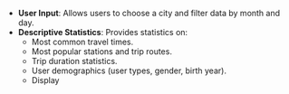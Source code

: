 - **User Input**: Allows users to choose a city and filter data by month and day.
- **Descriptive Statistics**: Provides statistics on:
  - Most common travel times.
  - Most popular stations and trip routes.
  - Trip duration statistics.
  - User demographics (user types, gender, birth year).
  - Display 
